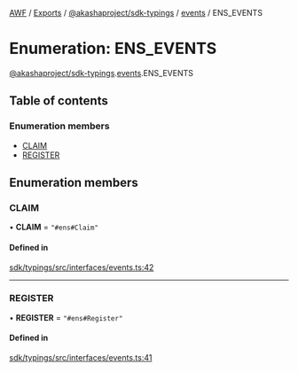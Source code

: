 [AWF](../README.md) / [Exports](../modules.md) / [@akashaproject/sdk-typings](../modules/_akashaproject_sdk_typings.md) / [events](../modules/_akashaproject_sdk_typings.events.md) / ENS_EVENTS

# Enumeration: ENS\_EVENTS

[@akashaproject/sdk-typings](../modules/_akashaproject_sdk_typings.md).[events](../modules/_akashaproject_sdk_typings.events.md).ENS_EVENTS

## Table of contents

### Enumeration members

- [CLAIM](_akashaproject_sdk_typings.events.ENS_EVENTS.md#claim)
- [REGISTER](_akashaproject_sdk_typings.events.ENS_EVENTS.md#register)

## Enumeration members

### CLAIM

• **CLAIM** = `"#ens#Claim"`

#### Defined in

[sdk/typings/src/interfaces/events.ts:42](https://github.com/AKASHAorg/akasha-world-framework/blob/83e542de/sdk/typings/src/interfaces/events.ts#L42)

___

### REGISTER

• **REGISTER** = `"#ens#Register"`

#### Defined in

[sdk/typings/src/interfaces/events.ts:41](https://github.com/AKASHAorg/akasha-world-framework/blob/83e542de/sdk/typings/src/interfaces/events.ts#L41)
